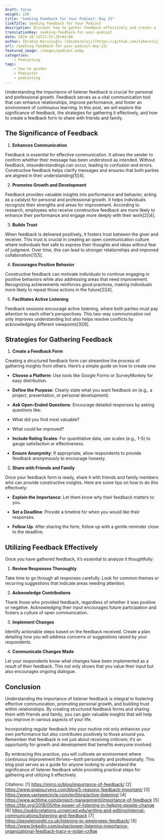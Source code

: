 ```yaml
---
draft: false
weight: 230
title: "Seeking Feedback for Your Podcast: Day 23"
linkTitle: Seeking Feedback for Your Podcast
description: Discover how to gather feedback effectively and create a feedback form to share with friends and family.
translationKey: seeking-feedback-for-your-podcast
date: 2024-10-13T21:57:29+03:00
author: İbrahim Korucuoğlu ([@siberoloji](https://github.com/siberoloji))
url: /seeking-feedback-for-your-podcast-day-23/
featured_image: /images/podcast.webp
categories:
    - Podcasting
tags:
    - how-to guides
    - Podcaster
    - podcasting
---
```

Understanding the importance of listener feedback is crucial for personal and professional growth. Feedback serves as a vital communication tool that can enhance relationships, improve performance, and foster an environment of continuous learning. In this post, we will explore the significance of feedback, the strategies for gathering it effectively, and how to create a feedback form to share with friends and family.

## The Significance of Feedback

1. **Enhances Communication**

Feedback is essential for effective communication. It allows the sender to confirm whether their message has been understood as intended. Without feedback, misunderstandings can occur, leading to confusion and errors. Constructive feedback helps clarify messages and ensures that both parties are aligned in their understanding[1][4].

2. **Promotes Growth and Development**

Feedback provides valuable insights into performance and behavior, acting as a catalyst for personal and professional growth. It helps individuals recognize their strengths and areas for improvement. According to research, employees who receive constructive feedback are more likely to enhance their performance and engage more deeply with their work[2][4].

3. **Builds Trust**

When feedback is delivered positively, it fosters trust between the giver and receiver. This trust is crucial in creating an open communication culture where individuals feel safe to express their thoughts and ideas without fear of judgment. Over time, this can lead to stronger relationships and improved collaboration[1][5].

4. **Encourages Positive Behavior**

Constructive feedback can motivate individuals to continue engaging in positive behaviors while also addressing areas that need improvement. Recognizing achievements reinforces good practices, making individuals more likely to repeat those actions in the future[2][4].

5. **Facilitates Active Listening**

Feedback sessions encourage active listening, where both parties must pay attention to each other’s perspectives. This two-way communication not only improves understanding but also helps resolve conflicts by acknowledging different viewpoints[3][6].

## Strategies for Gathering Feedback

1. **Create a Feedback Form**

Creating a structured feedback form can streamline the process of gathering insights from others. Here’s a simple guide on how to create one:

* **Choose a Platform**: Use tools like Google Forms or SurveyMonkey for easy distribution.

* **Define the Purpose**: Clearly state what you want feedback on (e.g., a project, presentation, or personal development).

* **Ask Open-Ended Questions**: Encourage detailed responses by asking questions like:

* What did you find most valuable?

* What could be improved?

* **Include Rating Scales**: For quantitative data, use scales (e.g., 1-5) to gauge satisfaction or effectiveness.

* **Ensure Anonymity**: If appropriate, allow respondents to provide feedback anonymously to encourage honesty.

2. **Share with Friends and Family**

Once your feedback form is ready, share it with friends and family members who can provide constructive insights. Here are some tips on how to do this effectively:

* **Explain the Importance**: Let them know why their feedback matters to you.

* **Set a Deadline**: Provide a timeline for when you would like their responses.

* **Follow Up**: After sharing the form, follow up with a gentle reminder close to the deadline.

## Utilizing Feedback Effectively

Once you have gathered feedback, it’s essential to analyze it thoughtfully:

1. **Review Responses Thoroughly**

Take time to go through all responses carefully. Look for common themes or recurring suggestions that indicate areas needing attention.

2. **Acknowledge Contributions**

Thank those who provided feedback, regardless of whether it was positive or negative. Acknowledging their input encourages future participation and fosters a culture of open communication.

3. **Implement Changes**

Identify actionable steps based on the feedback received. Create a plan detailing how you will address concerns or suggestions raised by your respondents.

4. **Communicate Changes Made**

Let your respondents know what changes have been implemented as a result of their feedback. This not only shows that you value their input but also encourages ongoing dialogue.

## Conclusion

Understanding the importance of listener feedback is integral to fostering effective communication, promoting personal growth, and building trust within relationships. By creating structured feedback forms and sharing them with friends and family, you can gain valuable insights that will help you improve in various aspects of your life.

Incorporating regular feedback into your routine not only enhances your own performance but also contributes positively to those around you. Remember that feedback is not just about receiving criticism; it’s an opportunity for growth and development that benefits everyone involved.

By embracing this practice, you will cultivate an environment where continuous improvement thrives—both personally and professionally.
This blog post serves as a guide for anyone looking to understand the significance of listener feedback while providing practical steps for gathering and utilizing it effectively.

Citations: [1] <https://mirro.io/blog/importance-of-feedback/> [2] <https://www.snapsurveys.com/blog/5-reasons-feedback-important/> [3] <https://www.vantagecircle.com/en/blog/active-listening/> [4] <https://www.actitime.com/project-management/importance-of-feedback> [5] <https://hbr.org/2018/05/the-power-of-listening-in-helping-people-change> [6] <https://publicrelations.ucmerced.edu/writing-and-editing/internal-communications/listening-and-feedback> [7] <https://peopleinsight.co.uk/listening-to-employees-feedback/> [8] <https://www.linkedin.com/pulse/power-listening-importance-organizational-feedback-tracy-e-nolan-cr8ge>
